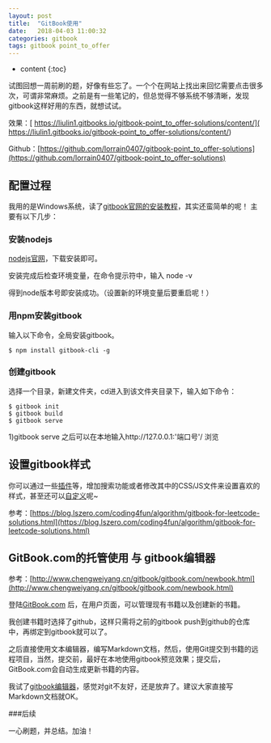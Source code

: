 ```yaml
---
layout: post
title:  "GitBook使用"
date:   2018-04-03 11:00:32
categories: gitbook
tags: gitbook point_to_offer
---
```


* content
{:toc}

试图回想一周前刷的题，好像有些忘了。一个个在网站上找出来回忆需要点击很多次，可谓非常麻烦。之前是有一些笔记的，但总觉得不够系统不够清晰，发现gitbook这样好用的东西，就想试试。

效果：[ https://liulin1.gitbooks.io/gitbook-point_to_offer-solutions/content/]( https://liulin1.gitbooks.io/gitbook-point_to_offer-solutions/content/)

Github：[https://github.com/lorrain0407/gitbook-point_to_offer-solutions](https://github.com/lorrain0407/gitbook-point_to_offer-solutions)



## 配置过程

我用的是Windows系统，读了[gitbook官网的安装教程](https://github.com/GitbookIO/gitbook/blob/master/docs/setup.md)，其实还蛮简单的呢！
主要有以下几步：

### 安装nodejs

[nodejs官网](https://nodejs.org/en/)，下载安装即可。

安装完成后检查环境变量，在命令提示符中，输入   node -v

得到node版本号即安装成功。（设置新的环境变量后要重启呢！）

### 用npm安装gitbook

输入以下命令，全局安装gitbook。

```shell
$ npm install gitbook-cli -g
```

### 创建gitbook

选择一个目录，新建文件夹，cd进入到该文件夹目录下，输入如下命令：

```shell
$ gitbook init
$ gitbook build
$ gitbook serve
```

1)gitbook serve 之后可以在本地输入http://127.0.0.1:'端口号'/ 浏览

## 设置gitbook样式

你可以通过一些[插件](https://plugins.gitbook.com/plugin/prism)等，增加搜索功能或者修改其中的CSS/JS文件来设置喜欢的样式，甚至还可以[自定义](https://help.gitbook.com/content/how-can-i-include-css.html)呢~

参考：[https://blog.lszero.com/coding4fun/algorithm/gitbook-for-leetcode-solutions.html](https://blog.lszero.com/coding4fun/algorithm/gitbook-for-leetcode-solutions.html)

## GitBook.com的托管使用 与 gitbook编辑器

参考：[http://www.chengweiyang.cn/gitbook/gitbook.com/newbook.html](http://www.chengweiyang.cn/gitbook/gitbook.com/newbook.html)

登陆[GitBook.com](https://www.gitbook.com) 后，在用户页面，可以管理现有书籍以及创建新的书籍。

我创建书籍时选择了github，这样只需将之前的gitbook push到github的仓库中，再绑定到gitbook就可以了。

之后直接使用文本编辑器，编写Markdown文档，然后，使用Git提交到书籍的远程项目，当然，提交前，最好在本地使用gitbook预览效果；提交后，GitBook.com会自动生成更新书籍的内容。

我试了[gitbook编辑器](https://www.gitbook.com/editor)，感觉对git不友好，还是放弃了。建议大家直接写Markdown文档就OK。

###后续 

一心刷题，并总结。加油！